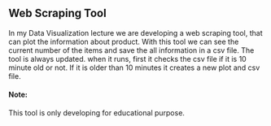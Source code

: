 ## Web Scraping Tool

In my Data Visualization lecture we are developing a web scraping tool, that can plot the information about product.
With this tool we can see the current number of the items and save the all information in a csv file.
The tool is always updated. when it runs, first it checks the csv file if it is 10 minute old or not. If it is older
than 10 minutes it creates a new plot and csv file.

#### Note:
This tool is only developing for educational purpose.